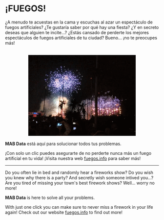 # ¡FUEGOS!

¿A menudo te acuestas en la cama y escuchas al azar un espectáculo de fuegos artificiales? ¿Te gustaría saber por qué hay una fiesta? ¿Y en secreto deseas que alguien te incite...? ¿Estás cansado de perderte los mejores espectáculos de fuegos artificiales de tu ciudad? Bueno... ¡no te preocupes más!  
<br>

<p align="center">
<img src=images/vlc.GIF  width="352" height="264" >
</p>


**MAB Data** está aquí para solucionar todos tus problemas.

¡Con solo un clic puedes asegurarte de no perderte nunca más un fuego artificial en tu vida! ¡Visita nuestra web [fuegos.info](http://fuegos.info) para saber más!

-----


Do you often lie in bed and randomly hear a fireworks show? Do you wish you knew why there is a party? And secretly wish someone intived you...? Are you tired of missing your town's best firework shows? Well... worry no more!

**MAB Data** is here to solve all your problems.

With just one click you can make sure to never miss a firework in your life again! Check out our website [fuegos.info](http://fuegos.info) to find out more!
